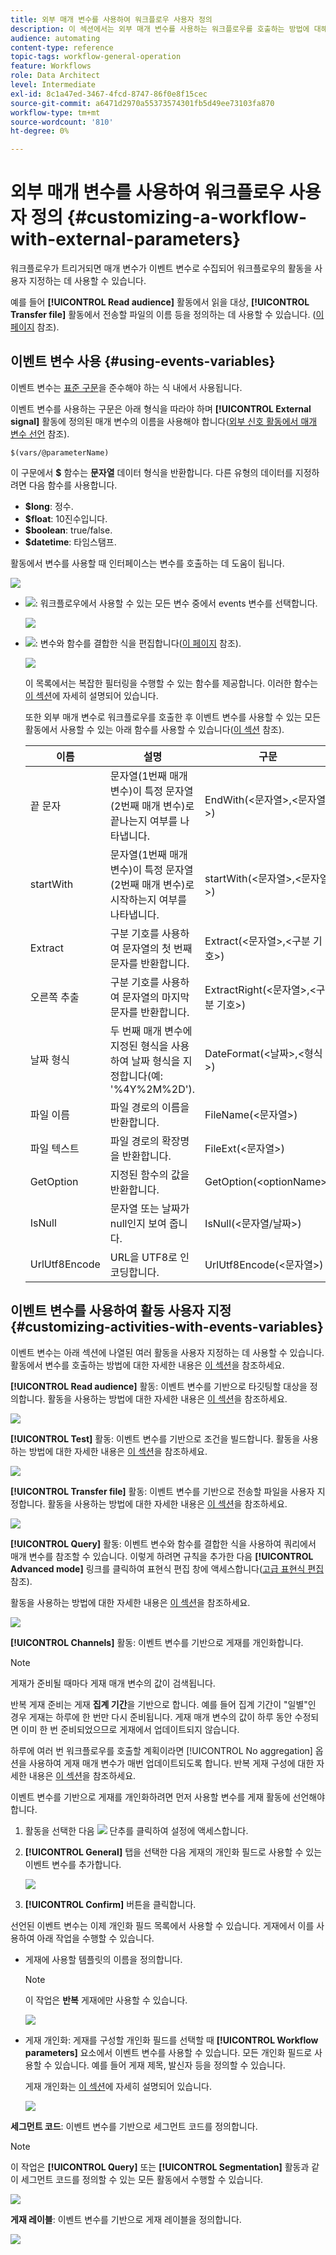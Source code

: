 ```yaml
---
title: 외부 매개 변수를 사용하여 워크플로우 사용자 정의
description: 이 섹션에서는 외부 매개 변수를 사용하는 워크플로우를 호출하는 방법에 대해 자세히 설명합니다.
audience: automating
content-type: reference
topic-tags: workflow-general-operation
feature: Workflows
role: Data Architect
level: Intermediate
exl-id: 8c1a47ed-3467-4fcd-8747-86f0e8f15cec
source-git-commit: a6471d2970a55373574301fb5d49ee73103fa870
workflow-type: tm+mt
source-wordcount: '810'
ht-degree: 0%

---
```


# 외부 매개 변수를 사용하여 워크플로우 사용자 정의 {#customizing-a-workflow-with-external-parameters}

워크플로우가 트리거되면 매개 변수가 이벤트 변수로 수집되어 워크플로우의 활동을 사용자 지정하는 데 사용할 수 있습니다.

예를 들어 **[!UICONTROL Read audience]** 활동에서 읽을 대상, **[!UICONTROL Transfer file]** 활동에서 전송할 파일의 이름 등을 정의하는 데 사용할 수 있습니다. ([이 페이지](../../automating/using/customizing-workflow-external-parameters.md) 참조).

## 이벤트 변수 사용 {#using-events-variables}

이벤트 변수는 [표준 구문](../../automating/using/advanced-expression-editing.md#standard-syntax)을 준수해야 하는 식 내에서 사용됩니다.

이벤트 변수를 사용하는 구문은 아래 형식을 따라야 하며 **[!UICONTROL External signal]** 활동에 정의된 매개 변수의 이름을 사용해야 합니다([외부 신호 활동에서 매개 변수 선언](../../automating/using/declaring-parameters-external-signal.md) 참조).

```
$(vars/@parameterName)
```

이 구문에서 **$** 함수는 **문자열** 데이터 형식을 반환합니다. 다른 유형의 데이터를 지정하려면 다음 함수를 사용합니다.

* **$long**: 정수.
* **$float**: 10진수입니다.
* **$boolean**: true/false.
* **$datetime**: 타임스탬프.

활동에서 변수를 사용할 때 인터페이스는 변수를 호출하는 데 도움이 됩니다.

![](assets/extsignal_callparameter.png)

* ![](assets/extsignal_picker.png): 워크플로우에서 사용할 수 있는 모든 변수 중에서 events 변수를 선택합니다.

  ![](assets/wkf_test_activity_variables.png)

* ![](assets/extsignal_expression_editor.png): 변수와 함수를 결합한 식을 편집합니다([이 페이지](../../automating/using/advanced-expression-editing.md) 참조).

  ![](assets/wkf_test_activity_variables_expression.png)

  이 목록에서는 복잡한 필터링을 수행할 수 있는 함수를 제공합니다. 이러한 함수는 [이 섹션](../../automating/using/list-of-functions.md)에 자세히 설명되어 있습니다.

  또한 외부 매개 변수로 워크플로우를 호출한 후 이벤트 변수를 사용할 수 있는 모든 활동에서 사용할 수 있는 아래 함수를 사용할 수 있습니다([이 섹션](../../automating/using/customizing-workflow-external-parameters.md#customizing-activities-with-events-variables) 참조).

  | 이름 | 설명 | 구문 |
  | ---------|----------|---------|
  | 끝 문자 | 문자열(1번째 매개 변수)이 특정 문자열(2번째 매개 변수)로 끝나는지 여부를 나타냅니다. | EndWith(&lt;문자열>,&lt;문자열>) |
  | startWith | 문자열(1번째 매개 변수)이 특정 문자열(2번째 매개 변수)로 시작하는지 여부를 나타냅니다. | startWith(&lt;문자열>,&lt;문자열>) |
  | Extract | 구분 기호를 사용하여 문자열의 첫 번째 문자를 반환합니다. | Extract(&lt;문자열>,&lt;구분 기호>) |
  | 오른쪽 추출 | 구분 기호를 사용하여 문자열의 마지막 문자를 반환합니다. | ExtractRight(&lt;문자열>,&lt;구분 기호>) |
  | 날짜 형식 | 두 번째 매개 변수에 지정된 형식을 사용하여 날짜 형식을 지정합니다(예: &#39;%4Y%2M%2D&#39;). | DateFormat(&lt;날짜>,&lt;형식>) |
  | 파일 이름 | 파일 경로의 이름을 반환합니다. | FileName(&lt;문자열>) |
  | 파일 텍스트 | 파일 경로의 확장명을 반환합니다. | FileExt(&lt;문자열>) |
  | GetOption | 지정된 함수의 값을 반환합니다. | GetOption(&lt;optionName>) |
  | IsNull | 문자열 또는 날짜가 null인지 보여 줍니다. | IsNull(&lt;문자열/날짜>) |
  | UrlUtf8Encode | URL을 UTF8로 인코딩합니다. | UrlUtf8Encode(&lt;문자열>) |

## 이벤트 변수를 사용하여 활동 사용자 지정 {#customizing-activities-with-events-variables}

이벤트 변수는 아래 섹션에 나열된 여러 활동을 사용자 지정하는 데 사용할 수 있습니다. 활동에서 변수를 호출하는 방법에 대한 자세한 내용은 [이 섹션](../../automating/using/customizing-workflow-external-parameters.md#using-events-variables)을 참조하세요.

**[!UICONTROL Read audience]** 활동: 이벤트 변수를 기반으로 타깃팅할 대상을 정의합니다. 활동을 사용하는 방법에 대한 자세한 내용은 [이 섹션](../../automating/using/read-audience.md)을 참조하세요.

![](assets/extsignal_activities_audience.png)

**[!UICONTROL Test]** 활동: 이벤트 변수를 기반으로 조건을 빌드합니다. 활동을 사용하는 방법에 대한 자세한 내용은 [이 섹션](../../automating/using/test.md)을 참조하세요.

![](assets/extsignal_activities_test.png)

**[!UICONTROL Transfer file]** 활동: 이벤트 변수를 기반으로 전송할 파일을 사용자 지정합니다. 활동을 사용하는 방법에 대한 자세한 내용은 [이 섹션](../../automating/using/transfer-file.md)을 참조하세요.

![](assets/extsignal_activities_transfer.png)

**[!UICONTROL Query]** 활동: 이벤트 변수와 함수를 결합한 식을 사용하여 쿼리에서 매개 변수를 참조할 수 있습니다. 이렇게 하려면 규칙을 추가한 다음 **[!UICONTROL Advanced mode]** 링크를 클릭하여 표현식 편집 창에 액세스합니다([고급 표현식 편집](../../automating/using/advanced-expression-editing.md) 참조).

활동을 사용하는 방법에 대한 자세한 내용은 [이 섹션](../../automating/using/query.md)을 참조하세요.

![](assets/extsignal_activities_query.png)

**[!UICONTROL Channels]** 활동: 이벤트 변수를 기반으로 게재를 개인화합니다.

>[!NOTE]
>
>게재가 준비될 때마다 게재 매개 변수의 값이 검색됩니다.
>
>반복 게재 준비는 게재 **집계 기간**&#x200B;을 기반으로 합니다. 예를 들어 집계 기간이 &quot;일별&quot;인 경우 게재는 하루에 한 번만 다시 준비됩니다. 게재 매개 변수의 값이 하루 동안 수정되면 이미 한 번 준비되었으므로 게재에서 업데이트되지 않습니다.
>
>하루에 여러 번 워크플로우를 호출할 계획이라면 [!UICONTROL No aggregation] 옵션을 사용하여 게재 매개 변수가 매번 업데이트되도록 합니다. 반복 게재 구성에 대한 자세한 내용은 [이 섹션](/help/automating/using/email-delivery.md#configuration)을 참조하세요.

이벤트 변수를 기반으로 게재를 개인화하려면 먼저 사용할 변수를 게재 활동에 선언해야 합니다.

1. 활동을 선택한 다음 ![](assets/dlv_activity_params-24px.png) 단추를 클릭하여 설정에 액세스합니다.
1. **[!UICONTROL General]** 탭을 선택한 다음 게재의 개인화 필드로 사용할 수 있는 이벤트 변수를 추가합니다.

   ![](assets/extsignal_activities_delivery.png)

1. **[!UICONTROL Confirm]** 버튼을 클릭합니다.

선언된 이벤트 변수는 이제 개인화 필드 목록에서 사용할 수 있습니다. 게재에서 이를 사용하여 아래 작업을 수행할 수 있습니다.

* 게재에 사용할 템플릿의 이름을 정의합니다.

  >[!NOTE]
  >
  >이 작업은 **반복** 게재에만 사용할 수 있습니다.

  ![](assets/extsignal_activities_template.png)

* 게재 개인화: 게재를 구성할 개인화 필드를 선택할 때 **[!UICONTROL Workflow parameters]** 요소에서 이벤트 변수를 사용할 수 있습니다. 모든 개인화 필드로 사용할 수 있습니다. 예를 들어 게재 제목, 발신자 등을 정의할 수 있습니다.

  게재 개인화는 [이 섹션](../../designing/using/personalization.md)에 자세히 설명되어 있습니다.

  ![](assets/extsignal_activities_perso.png)

**세그먼트 코드**: 이벤트 변수를 기반으로 세그먼트 코드를 정의합니다.

>[!NOTE]
>
>이 작업은 **[!UICONTROL Query]** 또는 **[!UICONTROL Segmentation]** 활동과 같이 세그먼트 코드를 정의할 수 있는 모든 활동에서 수행할 수 있습니다.

![](assets/extsignal_activities_segment.png)

**게재 레이블**: 이벤트 변수를 기반으로 게재 레이블을 정의합니다.

![](assets/extsignal_activities_label.png)
